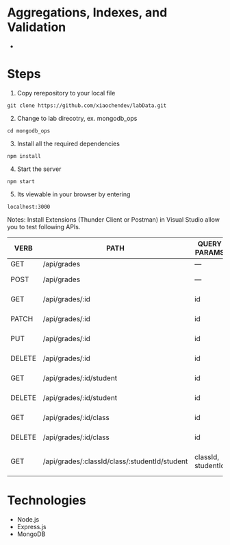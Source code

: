 # Aggregations, Indexes, and Validation
- 

# Steps
1. Copy rerepository to your local file
```
git clone https://github.com/xiaochendev/labData.git
```

2. Change to lab direcotry, ex. mongodb_ops
```
cd mongodb_ops
```

3. Install all the required dependencies
```
npm install
```

4. Start the server
```
npm start
```

5. Its viewable in your browser by entering
```
localhost:3000
```

Notes: Install Extensions (Thunder Client or Postman) in Visual Studio allow you to test following APIs.

|  VERB |   PATH | QUERY PARAMS | DESCRIPTION |
|----------|----------|--------|------------------------------|
|  GET	|  /api/grades	|  —	|  Get all grades   |  
|  POST	|  /api/grades	|  —	|  Create new grade entry   |  
|  GET	|  /api/grades/:id	|  id	|  Get grade by grade ID    |  
|  PATCH|  	/api/grades/:id	|  id	|  Add to scores array  |
|  PUT	|  /api/grades/:id	|  id	|  Remove from scores array |  
|  DELETE|  /api/grades/:id	|  id	|  Delete grade by ID   |  
|  GET	|  /api/grades/:id/student	|  id	|  Get grades by student ID |  
|  DELETE|  /api/grades/:id/student	|  id	|  Delete grades by student ID  |  
|  GET	|  /api/grades/:id/class	|  id	|  Get grades by class ID   |  
|  DELETE|  /api/grades/:id/class	|  id	|  Delete grades by class ID    |  
|  GET	|  /api/grades/:classId/class/:studentId/student	|  classId, studentId	|  Get grades by class and student ID|  

# Technologies
- Node.js
- Express.js
- MongoDB


